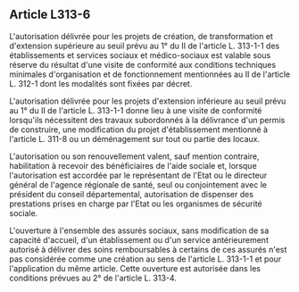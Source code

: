 ## Article L313-6

L'autorisation délivrée pour les projets de création, de transformation et d'extension supérieure au seuil
prévu au 1° du II de l'article L. 313-1-1 des établissements et services sociaux et médico-sociaux est valable
sous réserve du résultat d'une visite de conformité aux conditions techniques minimales d'organisation et de
fonctionnement mentionnées au II de l'article L. 312-1 dont les modalités sont fixées par décret.

L'autorisation délivrée pour les projets d'extension inférieure au seuil prévu au 1° du II de l'article L. 313-1-1
donne lieu à une visite de conformité lorsqu'ils nécessitent des travaux subordonnés à la délivrance d'un
permis de construire, une modification du projet d'établissement mentionné à l'article L. 311-8 ou un
déménagement sur tout ou partie des locaux.

L'autorisation ou son renouvellement valent, sauf mention contraire, habilitation à recevoir des bénéficiaires
de l'aide sociale et, lorsque l'autorisation est accordée par le représentant de l'Etat ou le directeur général de
l'agence régionale de santé, seul ou conjointement avec le président du conseil départemental, autorisation de
dispenser des prestations prises en charge par l'Etat ou les organismes de sécurité sociale.

L'ouverture à l'ensemble des assurés sociaux, sans modification de sa capacité d'accueil, d'un établissement
ou d'un service antérieurement autorisé à délivrer des soins remboursables à certains de ces assurés n'est pas
considérée comme une création au sens de l'article L. 313-1-1 et pour l'application du même article. Cette
ouverture est autorisée dans les conditions prévues au 2° de l'article L. 313-4.


